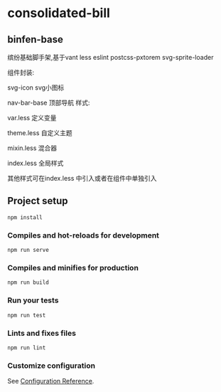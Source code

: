 # consolidated-bill

## binfen-base

缤纷基础脚手架,基于vant less eslint postcss-pxtorem svg-sprite-loader


组件封装:

svg-icon svg小图标

nav-bar-base 顶部导航
样式:

var.less 定义变量

theme.less 自定义主题

mixin.less 混合器

index.less 全局样式

其他样式可在index.less 中引入或者在组件中单独引入

## Project setup

    npm install

### Compiles and hot-reloads for development

    npm run serve

### Compiles and minifies for production

    npm run build

### Run your tests

    npm run test

### Lints and fixes files

    npm run lint

### Customize configuration

See [Configuration Reference](https://cli.vuejs.org/config/).